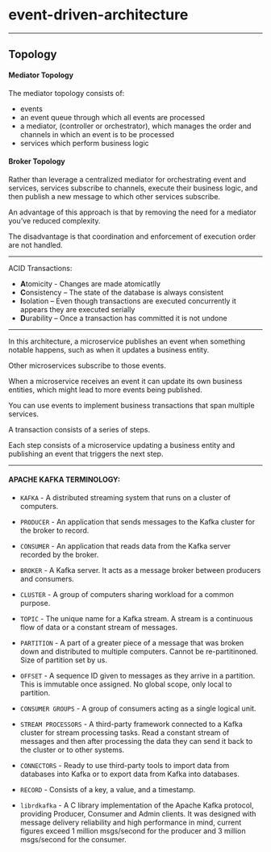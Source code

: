 # event-driven-architecture

___

## Topology

#### Mediator Topology

The mediator topology consists of:
  * events
  * an event queue through which all events are processed
  * a mediator, (controller or orchestrator), which manages the order and channels in which an event is to be processed
  * services which perform business logic
  
#### Broker Topology

Rather than leverage a centralized mediator for orchestrating event and services, services subscribe to channels, execute their business logic, and then publish a new message to which other services subscribe. 

An advantage of this approach is that by removing the need for a mediator you’ve reduced complexity. 

The disadvantage is that coordination and enforcement of execution order are not handled.

___

ACID Transactions:
* **A**tomicity - Changes are made atomicatlly
* **C**onsistency – The state of the database is always consistent
* **I**solation – Even though transactions are executed concurrently it appears they are executed serially
* **D**urability – Once a transaction has committed it is not undone

___

In this architecture, a microservice publishes an event when something notable happens, such as when it updates a business entity. 

Other microservices subscribe to those events. 

When a microservice receives an event it can update its own business entities, which might lead to more events being published.

You can use events to implement business transactions that span multiple services. 

A transaction consists of a series of steps. 

Each step consists of a microservice updating a business entity and publishing an event that triggers the next step. 

___

#### APACHE KAFKA TERMINOLOGY:

* `KAFKA` - A distributed streaming system that runs on a cluster of computers.

* `PRODUCER` - An application that sends messages to the Kafka cluster for the broker to record.

* `CONSUMER` - An application that reads data from the Kafka server recorded by the broker.

* `BROKER` - A Kafka server. It acts as a message broker between producers and consumers.

* `CLUSTER` - A group of computers sharing workload for a common purpose.

* `TOPIC` - The unique name for a Kafka stream. A stream is a continuous flow of data or a constant stream of messages.

* `PARTITION` - A part of a greater piece of a message that was broken down and distributed to multiple computers. Cannot be re-partitinoned. Size of partition set by us.

* `OFFSET` - A sequence ID given to messages as they arrive in a partition. This is immutable once assigned. No global scope, only local to partition.

* `CONSUMER GROUPS` - A group of consumers acting as a single logical unit.

* `STREAM PROCESSORS` - A third-party framework connected to a Kafka cluster for stream processing tasks. Read a constant stream of messages and then after processing the data they can send it back to the cluster or to other systems.

* `CONNECTORS` - Ready to use third-party tools to import data from databases into Kafka or to export data from Kafka into databases.

* `RECORD` - Consists of a key, a value, and a timestamp.

* `librdkafka` - A C library implementation of the Apache Kafka protocol, providing Producer, Consumer and Admin clients. It was designed with message delivery reliability and high performance in mind, current figures exceed 1 million msgs/second for the producer and 3 million msgs/second for the consumer.




